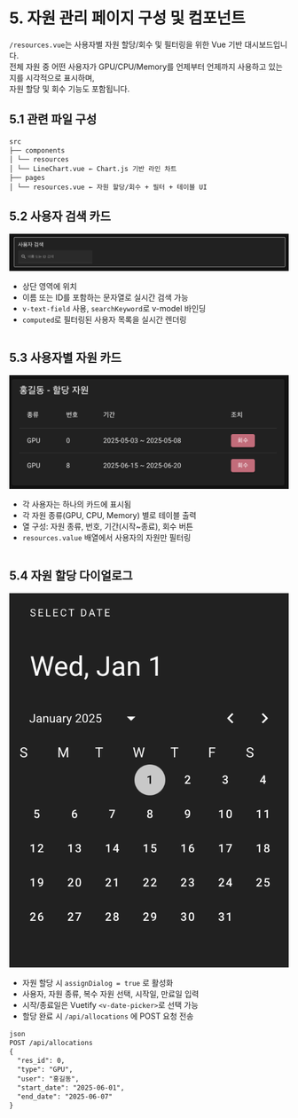 # 5. 자원 관리 페이지 구성 및 컴포넌트

`/resources.vue`는 사용자별 자원 할당/회수 및 필터링을 위한 Vue 기반 대시보드입니다.  
전체 자원 중 어떤 사용자가 GPU/CPU/Memory를 언제부터 언제까지 사용하고 있는지를 시각적으로 표시하며,  
자원 할당 및 회수 기능도 포함됩니다.


## 5.1 관련 파일 구성
```
src
├── components
│ └── resources
│ └── LineChart.vue ← Chart.js 기반 라인 차트
├── pages
│ └── resources.vue ← 자원 할당/회수 + 필터 + 테이블 UI
```

## 5.2 사용자 검색 카드

![사용자 검색](asset/resources/resources2.png)

- 상단 영역에 위치
- 이름 또는 ID를 포함하는 문자열로 실시간 검색 가능
- `v-text-field` 사용, `searchKeyword`로 v-model 바인딩
- `computed`로 필터링된 사용자 목록을 실시간 렌더링

```
```

## 5.3 사용자별 자원 카드

![할당된 자원 카드](asset/resources/resources3.png)

- 각 사용자는 하나의 카드에 표시됨
- 각 자원 종류(GPU, CPU, Memory) 별로 테이블 출력
- 열 구성: 자원 종류, 번호, 기간(시작~종료), 회수 버튼
- `resources.value` 배열에서 사용자의 자원만 필터링

```
```

## 5.4 자원 할당 다이얼로그

![달력](asset/resources/resources4.png)

- 자원 할당 시 `assignDialog = true` 로 활성화
- 사용자, 자원 종류, 복수 자원 선택, 시작일, 만료일 입력
- 시작/종료일은 Vuetify `<v-date-picker>`로 선택 가능
- 할당 완료 시 `/api/allocations` 에 POST 요청 전송

```
json
POST /api/allocations
{
  "res_id": 0,
  "type": "GPU",
  "user": "홍길동",
  "start_date": "2025-06-01",
  "end_date": "2025-06-07"
}
```
